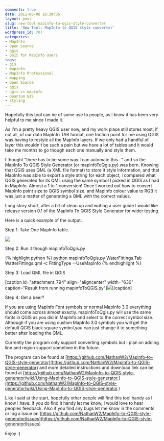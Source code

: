 ```yaml
---
comments: true
date: 2011-08-08 16:39:06
layout: post
slug: new-tool-mapinfo-to-qgis-style-converter
title: 'New Tool: MapInfo to QGIS style converter'
wordpress_id: 707
categories:
- MapInfo
- Open Source
- qgis
- QGIS for MapInfo Users
tags:
- gis
- mapinfo
- MapInfo Professional
- mapping
- Open Source
- qgis
- qgis-vs-mapinfo
- Quantum GIS
- styling
---
```


Hopefully this tool can be of some use to people, as I know it has been very helpful to me since I made it.

As I'm a pretty heavy QGIS user now, and my work place still stores most, if not all, of our data MapInfo TAB format, one  friction point for me using QGIS was having to restyle all the MapInfo layers.  If we only had a handful of layer this wouldn't be such a pain but we have a lot of tables and it would take me months to go though each one manually and style them.

I thought "there has to be some way I can automate this..." and so the MapInfo To QGIS Style Generator (or mapinfoToQgis.py) was born. Knowing that QGIS uses QML (a XML file format) to store it style information, and that MapInfo was able to export a style string for each object, I compared what QGIS generated for its QML using the same symbol I picked in QGIS as I had in MapInfo.  Almost a 1 to 1 conversion! Once I worked out how to convert MapInfo point size to QGIS symbol size, and MapInfo colour value to RGB it was just a matter of generating a QML with the correct values.

Long story short, after a bit of clean up and writing a user guide I would like release version 0.1 of the MapInfo To QGIS Style Generator for wider testing.

Here is a quick example of the output.

Step 1: Take One MapInfo table.

![](http://woostuff.files.wordpress.com/2011/08/mapinfo.png)

Step 2: Run it though mapinfoToQgis.py

{% highlight python %}
python mapinfoToQgis.py WaterFittings.Tab WatterFittings.qml -c FittingType --UseMapInfo
{% endhighlight %}

Step 3: Load QML file in QGIS

[caption id="attachment_794" align="aligncenter" width="630" caption="Result from running mapinfoToQGIS.py"][![](http://woostuff.files.wordpress.com/2011/08/qgis.png)](http://woostuff.files.wordpress.com/2011/08/qgis.png)[/caption]

Step 4: Get a beer?

If you are using MapInfo Font symbols or normal MapInfo 3.0 everything should come across almost exactly. mapinfoToQgis.py will use the same fonts in QGIS as you did in MapInfo and select to the correct symbol size. Although if you are using custom MapInfo 3.0 symbols you will get the default QGIS black square symbol,you can just change it to something better after loading the QML.

Currently the program only support converting symbols but I plan on adding line and region support sometime in the future.

The program can be found at [https://github.com/NathanW2/MapInfo-to-QGIS-style-generator](https://github.com/NathanW2/MapInfo-to-QGIS-style-generator) and more detailed instructions and download link can be found at [https://github.com/NathanW2/MapInfo-to-QGIS-style-generator/wiki/Using-MapInfo-to-QGIS-style-generator.](https://github.com/NathanW2/MapInfo-to-QGIS-style-generator/wiki/Using-MapInfo-to-QGIS-style-generator.)

Like I said at the start, hopefully other people will find this tool handy as I know I have.  If you do find it handy let me know, I would love to hear peoples feedback.  Also if you find any bugs let me know in the comments or log a issue on [https://github.com/NathanW2/MapInfo-to-QGIS-style-generator/issues](https://github.com/NathanW2/MapInfo-to-QGIS-style-generator/issues)

Enjoy :)


